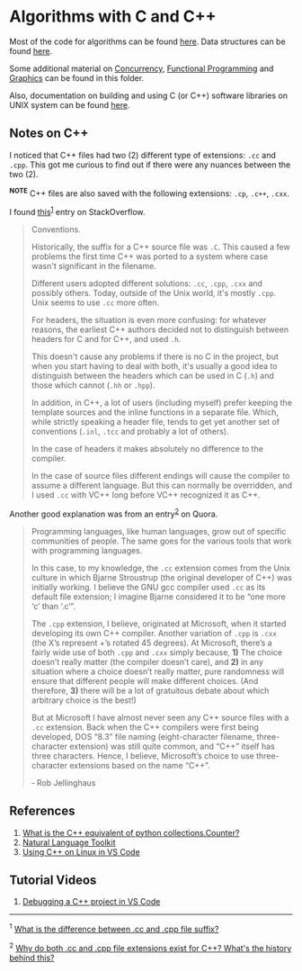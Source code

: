 # Algorithms with C and C++

Most of the code for algorithms can be found [here](./algorithms/). Data structures can be found [here](./data-structures/).

Some additional material on [Concurrency](./concurrency/), [Functional Programming](./functional-programming/) and [Graphics](./graphics/) can be found in this folder.

Also, documentation on building and using C (or C++) software libraries on UNIX system can be found [here](./SOFTWARE.LIBRARIES.md).

## Notes on C++

I noticed that C++ files had two (2) different type of extensions: `.cc` and `.cpp`. This got me curious to find out if there were any nuances between the two (2).

<sup><strong>NOTE</strong></sup> C++ files are also saved with the following extensions: `.cp`, `.c++`, `.cxx`.

I found [this](https://stackoverflow.com/questions/18590135/what-is-the-difference-between-cc-and-cpp-file-suffix)<sup><a href="#fn-1">1</a></sup> entry on StackOverflow.

<blockquote>
<p>Conventions.</p>

Historically, the suffix for a C++ source file was `.C`. This caused a few problems the first time C++ was ported to a system where case wasn't significant in the filename.

Different users adopted different solutions: `.cc`, `.cpp`, `.cxx` and possibly others. Today, outside of the Unix world, it's mostly `.cpp`. Unix seems to use `.cc` more often.

For headers, the situation is even more confusing: for whatever reasons, the earliest C++ authors decided not to distinguish between headers for C and for C++, and used `.h`.

This doesn't cause any problems if there is no C in the project, but when you start having to deal with both, it's usually a good idea to distinguish between the headers which can be used in C (`.h`) and those which cannot (`.hh` or `.hpp`).

In addition, in C++, a lot of users (including myself) prefer keeping the template sources and the inline functions in a separate file. Which, while strictly speaking a header file, tends to get yet another set of conventions (`.inl`, `.tcc` and probably a lot of others).

In the case of headers it makes absolutely no difference to the compiler.

In the case of source files different endings will cause the compiler to assume a different language. But this can normally be overridden, and I used `.cc` with VC++ long before VC++ recognized it as C++.
</blockquote>

Another good explanation was from an entry<sup><a href="#fn-2">2</a></sup> on Quora.

<blockquote>
Programming languages, like human languages, grow out of specific communities of people. The same goes for the various tools that work with programming languages.

In this case, to my knowledge, the `.cc` extension comes from the Unix culture in which Bjarne Stroustrup (the original developer of C++) was initially working. I believe the GNU gcc compiler used `.cc` as its default file extension; I imagine Bjarne considered it to be “one more ‘c’ than ‘.c’”.

The `.cpp` extension, I believe, originated at Microsoft, when it started developing its own C++ compiler. Another variation of `.cpp` is `.cxx` (the X’s represent +’s rotated 45 degrees). At Microsoft, there’s a fairly wide use of both `.cpp` and `.cxx` simply because, **1)** The choice doesn’t really matter (the compiler doesn’t care), and **2)** in any situation where a choice doesn’t really matter, pure randomness will ensure that different people will make different choices. (And therefore, **3)** there will be a lot of gratuitous debate about which arbitrary choice is the best!)

But at Microsoft I have almost never seen any C++ source files with a `.cc` extension. Back when the C++ compilers were first being developed, DOS “8.3” file naming (eight-character filename, three-character extension) was still quite common, and “C++” itself has three characters. Hence, I believe, Microsoft’s choice to use three-character extensions based on the name “C++”.

&hyphen; Rob Jellinghaus
</blockquote>

## References

1. [What is the C++ equivalent of python collections.Counter?](https://stackoverflow.com/questions/53055563/what-is-the-c-equivalent-of-python-collections-counter)
2. [Natural Language Toolkit](https://www.nltk.org/)
3. [Using C++ on Linux in VS Code](https://code.visualstudio.com/docs/cpp/config-linux)

## Tutorial Videos

1. [Debugging a C++ project in VS Code](https://youtu.be/G9gnSGKYIg4)
___
 <sup id="fn-1">1</sup> [What is the difference between .cc and .cpp file suffix?](https://stackoverflow.com/questions/18590135/what-is-the-difference-between-cc-and-cpp-file-suffix)

 <sup id="fn-2">2</sup> [Why do both .cc and .cpp file extensions exist for C++? What's the history behind this?](https://www.quora.com/Why-do-both-cc-and-cpp-file-extensions-exist-for-C-Whats-the-history-behind-this)